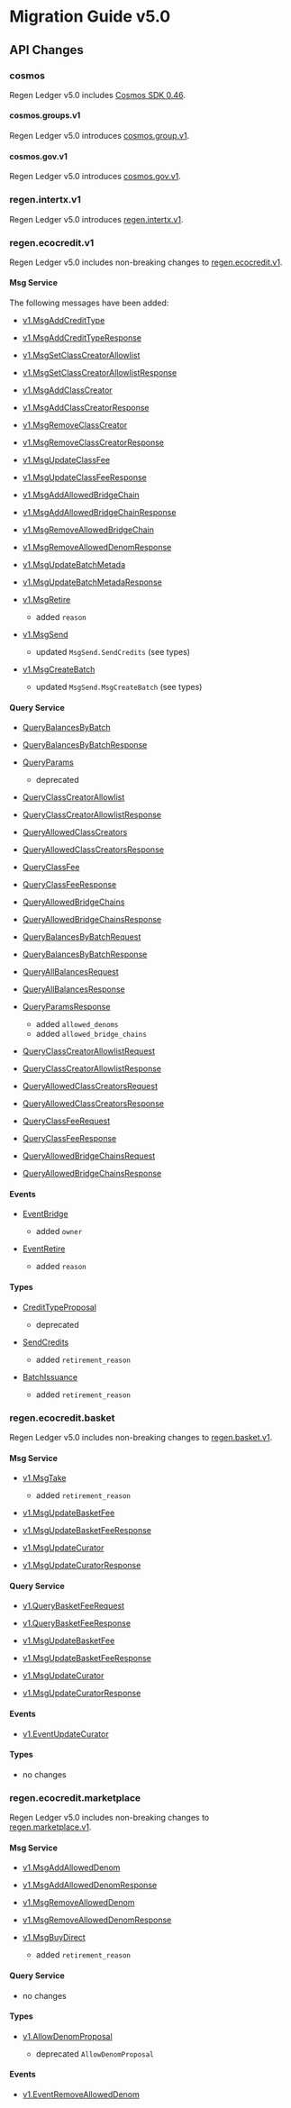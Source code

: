 # Migration Guide v5.0

## API Changes

### cosmos

Regen Ledger v5.0 includes [Cosmos SDK 0.46](https://github.com/cosmos/cosmos-sdk/releases/tag/v0.46.0).

#### cosmos.groups.v1

Regen Ledger v5.0 introduces [cosmos.group.v1](https://buf.build/cosmos/cosmos-sdk/docs/main:cosmos.group.v1).

#### cosmos.gov.v1

Regen Ledger v5.0 introduces [cosmos.gov.v1](https://buf.build/cosmos/cosmos-sdk/docs/cosmos.gov.v1).

### regen.intertx.v1

Regen Ledger v5.0 introduces [regen.intertx.v1](https://buf.build/regen/regen-ledger/docs/main:regen.intertx.v1).

### regen.ecocredit.v1

Regen Ledger v5.0 includes non-breaking changes to [regen.ecocredit.v1](https://buf.build/regen/regen-ledger/docs/main:regen.ecocredit.v1).

#### Msg Service

The following messages have been added:

- [v1.MsgAddCreditType](https://buf.build/regen/regen-ledger/docs/main:regen.ecocredit.v1#regen.ecocredit.v1.MsgAddCreditType)

- [v1.MsgAddCreditTypeResponse](https://buf.build/regen/regen-ledger/docs/main:regen.ecocredit.v1#regen.ecocredit.v1.MsgAddCreditTypeResponse)

- [v1.MsgSetClassCreatorAllowlist](https://buf.build/regen/regen-ledger/docs/main:regen.ecocredit.v1#regen.ecocredit.v1.MsgSetClassCreatorAllowlist)

- [v1.MsgSetClassCreatorAllowlistResponse](https://buf.build/regen/regen-ledger/docs/main:regen.ecocredit.v1#regen.ecocredit.v1.MsgSetClassCreatorAllowlistResponse)

- [v1.MsgAddClassCreator](https://buf.build/regen/regen-ledger/docs/main:regen.ecocredit.v1#regen.ecocredit.v1.MsgAddClassCreator)

- [v1.MsgAddClassCreatorResponse](https://buf.build/regen/regen-ledger/docs/main:regen.ecocredit.v1#regen.ecocredit.v1.MsgAddClassCreatorResponse)

- [v1.MsgRemoveClassCreator](https://buf.build/regen/regen-ledger/docs/main:regen.ecocredit.v1#regen.ecocredit.v1.MsgRemoveAllowedDenom)

- [v1.MsgRemoveClassCreatorResponse](https://buf.build/regen/regen-ledger/docs/main:regen.ecocredit.v1#regen.ecocredit.v1.MsgRemoveClassCreator)

- [v1.MsgUpdateClassFee](https://buf.build/regen/regen-ledger/docs/main:regen.ecocredit.v1#regen.ecocredit.v1.MsgUpdateClassFee)

- [v1.MsgUpdateClassFeeResponse](https://buf.build/regen/regen-ledger/docs/main:regen.ecocredit.v1#regen.ecocredit.v1.MsgUpdateClassFeeResponse)

- [v1.MsgAddAllowedBridgeChain](https://buf.build/regen/regen-ledger/docs/main:regen.ecocredit.v1#regen.ecocredit.v1.MsgAddAllowedBridgeChain)

- [v1.MsgAddAllowedBridgeChainResponse](https://buf.build/regen/regen-ledger/docs/main:regen.ecocredit.v1#regen.ecocredit.v1.MsgAddAllowedBridgeChainResponse)

- [v1.MsgRemoveAllowedBridgeChain](https://buf.build/regen/regen-ledger/docs/main:regen.ecocredit.v1#regen.ecocredit.v1.MsgRemoveAllowedBridgeChain)

- [v1.MsgRemoveAllowedDenomResponse](https://buf.build/regen/regen-ledger/docs/main:regen.ecocredit.v1#regen.ecocredit.v1.MsgRemoveAllowedDenomResponse)

- [v1.MsgUpdateBatchMetada](https://buf.build/regen/regen-ledger/docs/main:regen.ecocredit.v1#regen.ecocredit.v1.MsgUpdateBatchMetada)

- [v1.MsgUpdateBatchMetadaResponse](https://buf.build/regen/regen-ledger/docs/main:regen.ecocredit.v1#regen.ecocredit.v1.MsgUpdateBatchMetadaResponse)

- [v1.MsgRetire](https://buf.build/regen/regen-ledger/docs/main:regen.ecocredit.v1#regen.ecocredit.v1.MsgUpdateBatchMetadaResponse)

  - added `reason`

- [v1.MsgSend](https://buf.build/regen/regen-ledger/docs/main:regen.ecocredit.v1#regen.ecocredit.v1.MsgSend)

  - updated `MsgSend.SendCredits` (see types)

- [v1.MsgCreateBatch](https://buf.build/regen/regen-ledger/docs/main:regen.ecocredit.v1#regen.ecocredit.v1.MsgCreateBatch)

  - updated `MsgSend.MsgCreateBatch` (see types)

#### Query Service

- [QueryBalancesByBatch](https://buf.build/regen/regen-ledger/docs/main:regen.ecocredit.v1#regen.ecocredit.v1.QueryBalancesByBatch)

- [QueryBalancesByBatchResponse](https://buf.build/regen/regen-ledger/docs/main:regen.ecocredit.v1#regen.ecocredit.v1.QueryBalancesByBatchResponse)

- [QueryParams](https://buf.build/regen/regen-ledger/docs/main:regen.ecocredit.v1#regen.ecocredit.QueryParams)

  - deprecated

- [QueryClassCreatorAllowlist](https://buf.build/regen/regen-ledger/docs/main:regen.ecocredit.v1#regen.ecocredit.v1.QueryClassCreatorAllowlist)

- [QueryClassCreatorAllowlistResponse](https://buf.build/regen/regen-ledger/docs/main:regen.ecocredit.v1#regen.ecocredit.v1.QueryClassCreatorAllowlistResponse)

- [QueryAllowedClassCreators](https://buf.build/regen/regen-ledger/docs/main:regen.ecocredit.v1#regen.ecocredit.v1.QueryAllowedClassCreators)

- [QueryAllowedClassCreatorsResponse](https://buf.build/regen/regen-ledger/docs/main:regen.ecocredit.v1#regen.ecocredit.v1.QueryAllowedClassCreatorsResponse)

- [QueryClassFee](https://buf.build/regen/regen-ledger/docs/main:regen.ecocredit.v1#regen.ecocredit.v1.QueryClassFee)

- [QueryClassFeeResponse](https://buf.build/regen/regen-ledger/docs/main:regen.ecocredit.v1#regen.ecocredit.v1.QueryClassFeeResponse)

- [QueryAllowedBridgeChains](https://buf.build/regen/regen-ledger/docs/main:regen.ecocredit.v1#regen.ecocredit.v1.QueryAllowedBridgeChains)

- [QueryAllowedBridgeChainsResponse](https://buf.build/regen/regen-ledger/docs/main:regen.ecocredit.v1#regen.ecocredit.v1.QueryAllowedBridgeChainsResponse)

- [QueryBalancesByBatchRequest](https://buf.build/regen/regen-ledger/docs/main:regen.ecocredit.v1#regen.ecocredit.v1.QueryBalancesByBatchRequest)

- [QueryBalancesByBatchResponse](https://buf.build/regen/regen-ledger/docs/main:regen.ecocredit.v1#regen.ecocredit.v1.QueryBalancesByBatchResponse)

- [QueryAllBalancesRequest](https://buf.build/regen/regen-ledger/docs/main:regen.ecocredit.v1#regen.ecocredit.v1.QueryAllBalancesRequest)

- [QueryAllBalancesResponse](https://buf.build/regen/regen-ledger/docs/main:regen.ecocredit.v1#regen.ecocredit.v1.QueryAllBalancesResponse)

- [QueryParamsResponse](https://buf.build/regen/regen-ledger/docs/main:regen.ecocredit.v1#regen.ecocredit.v1.QueryParamsResponse)

  - added `allowed_denoms`
  - added `allowed_bridge_chains`

- [QueryClassCreatorAllowlistRequest](https://buf.build/regen/regen-ledger/docs/main:regen.ecocredit.v1#regen.ecocredit.v1.QueryClassCreatorAllowlistRequest)

- [QueryClassCreatorAllowlistResponse](https://buf.build/regen/regen-ledger/docs/main:regen.ecocredit.v1#regen.ecocredit.v1.QueryClassCreatorAllowlistResponse)

- [QueryAllowedClassCreatorsRequest](https://buf.build/regen/regen-ledger/docs/main:regen.ecocredit.v1#regen.ecocredit.v1.QueryAllowedClassCreatorsRequest)

- [QueryAllowedClassCreatorsResponse](https://buf.build/regen/regen-ledger/docs/main:regen.ecocredit.v1#regen.ecocredit.v1.QueryAllowedClassCreatorsResponse)

- [QueryClassFeeRequest](https://buf.build/regen/regen-ledger/docs/main:regen.ecocredit.v1#regen.ecocredit.v1.QueryClassFeeRequest)

- [QueryClassFeeResponse](https://buf.build/regen/regen-ledger/docs/main:regen.ecocredit.v1#regen.ecocredit.v1.QueryClassFeeResponse)

- [QueryAllowedBridgeChainsRequest](https://buf.build/regen/regen-ledger/docs/main:regen.ecocredit.v1#regen.ecocredit.v1.QueryAllowedBridgeChainsRequest)

- [QueryAllowedBridgeChainsResponse](https://buf.build/regen/regen-ledger/docs/main:regen.ecocredit.v1#regen.ecocredit.v1.QueryAllowedBridgeChainsResponse)

#### Events

- [EventBridge](https://buf.build/regen/regen-ledger/docs/main:regen.ecocredit.v1#regen.ecocredit.v1.EventBridge)

  - added `owner`

- [EventRetire](https://buf.build/regen/regen-ledger/docs/main:regen.ecocredit.v1#regen.ecocredit.v1.EventRetire)

  - added `reason`

#### Types

- [CreditTypeProposal](https://buf.build/regen/regen-ledger/docs/main:regen.ecocredit.v1#regen.ecocredit.v1.CreditTypeProposal)

  - deprecated

- [SendCredits](https://buf.build/regen/regen-ledger/docs/main:regen.ecocredit.v1#regen.ecocredit.v1.SendCredits)

  - added `retirement_reason`

- [BatchIssuance](https://buf.build/regen/regen-ledger/docs/main:regen.ecocredit.v1#regen.ecocredit.v1.BatchIssuance)

  - added `retirement_reason`

### regen.ecocredit.basket

Regen Ledger v5.0 includes non-breaking changes to [regen.basket.v1](https://buf.build/regen/regen-ledger/docs/main:regen.ecocredit.basket.v1).

#### Msg Service

- [v1.MsgTake](https://buf.build/regen/regen-ledger/docs/main:regen.ecocredit.basket.v1#regen.ecocredit.basket.v1.MsgTake)

  - added `retirement_reason`

- [v1.MsgUpdateBasketFee](https://buf.build/regen/regen-ledger/docs/main:regen.ecocredit.basket.v1#regen.ecocredit.basket.v1.MsgUpdateBasketFee)

- [v1.MsgUpdateBasketFeeResponse](https://buf.build/regen/regen-ledger/docs/main:regen.ecocredit.basket.v1#regen.ecocredit.basket.v1.MsgUpdateBasketFeeResponse)

- [v1.MsgUpdateCurator](https://buf.build/regen/regen-ledger/docs/main:regen.ecocredit.basket.v1#regen.ecocredit.basket.v1.MsgUpdateCurator)

- [v1.MsgUpdateCuratorResponse](https://buf.build/regen/regen-ledger/docs/main:regen.ecocredit.basket.v1#regen.ecocredit.basket.v1.MsgUpdateCuratorResponse)

#### Query Service

- [v1.QueryBasketFeeRequest](https://buf.build/regen/regen-ledger/docs/main:regen.ecocredit.basket.v1#regen.ecocredit.basket.v1.QueryBasketFeeRequest)

- [v1.QueryBasketFeeResponse](https://buf.build/regen/regen-ledger/docs/main:regen.ecocredit.basket.v1#regen.ecocredit.basket.v1.QueryBasketFeeResponse)

- [v1.MsgUpdateBasketFee](https://buf.build/regen/regen-ledger/docs/main:regen.ecocredit.basket.v1#regen.ecocredit.basket.v1.MsgUpdateBasketFee)

- [v1.MsgUpdateBasketFeeResponse](https://buf.build/regen/regen-ledger/docs/main:regen.ecocredit.basket.v1#regen.ecocredit.basket.v1.MsgUpdateBasketFeeResponse)

- [v1.MsgUpdateCurator](https://buf.build/regen/regen-ledger/docs/main:regen.basket.basket.v1#regen.ecocredit.basket.v1.MsgUpdateCurator)

- [v1.MsgUpdateCuratorResponse](https://buf.build/regen/regen-ledger/docs/main:regen.ecocredit.basket.v1#regen.ecocredit.basket.v1.MsgUpdateCuratorResponse)

#### Events

- [v1.EventUpdateCurator](https://buf.build/regen/regen-ledger/docs/main:regen.ecocredit.basket.v1#regen.ecocredit.basket.v1.EventUpdateCurator)

#### Types

- no changes

### regen.ecocredit.marketplace

Regen Ledger v5.0 includes non-breaking changes to [regen.marketplace.v1](https://buf.build/regen/regen-ledger/docs/main:regen.ecocredit.marketplace.v1).

#### Msg Service

- [v1.MsgAddAllowedDenom](https://buf.build/regen/regen-ledger/docs/main:regen.ecocredit.marketplace.v1#regen.ecocredit.marketplace.v1.MsgAddAllowedDenom)

- [v1.MsgAddAllowedDenomResponse](https://buf.build/regen/regen-ledger/docs/main:regen.ecocredit.marketplace.v1#regen.ecocredit.marketplace.v1.MsgAddAllowedDenomResponse)

- [v1.MsgRemoveAllowedDenom](https://buf.build/regen/regen-ledger/docs/main:regen.ecocredit.marketplace.v1#regen.ecocredit.marketplace.v1.MsgRemoveAllowedDenom)

- [v1.MsgRemoveAllowedDenomResponse](https://buf.build/regen/regen-ledger/docs/main:regen.ecocredit.marketplace.v1#regen.ecocredit.marketplace.v1.MsgRemoveAllowedDenomResponse)

- [v1.MsgBuyDirect](https://buf.build/regen/regen-ledger/docs/main:regen.ecocredit.marketplace.v1#regen.ecocredit.marketplace.v1.MsgBuyDirect)

  - added `retirement_reason`

#### Query Service

  - no changes

#### Types

- [v1.AllowDenomProposal](https://buf.build/regen/regen-ledger/docs/main:regen.ecocredit.marketplace.v1#regen.ecocredit.marketplace.v1.AllowDenomProposal)

  - deprecated `AllowDenomProposal`

#### Events

- [v1.EventRemoveAllowedDenom](https://buf.build/regen/regen-ledger/docs/main:regen.ecocredit.marketplace.v1#regen.ecocredit.marketplace.v1.EventRemoveAllowedDenom)

